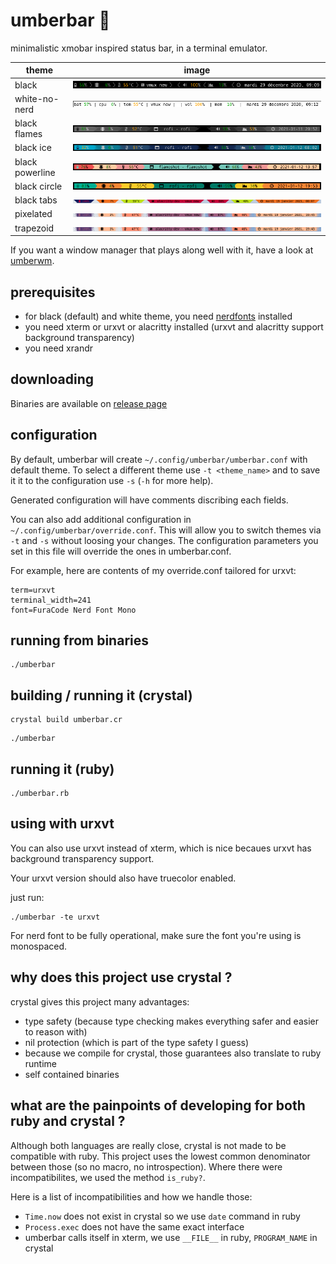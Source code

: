# umberbar 🐏  

minimalistic xmobar inspired status bar, in a terminal emulator. 

| theme | image |
| ----- | ----- |
| black | ![black theme](snapshots/black.png) |
| white-no-nerd | ![white theme](snapshots/white-no-nerd.png) |
| black flames | ![black flames](snapshots/black-flames.png) |
| black ice | ![black ice](snapshots/black-ice.png) |
| black powerline | ![black powerline](snapshots/black-powerline.png) |
| black circle | ![black circle](snapshots/black-circle.png) |
| black tabs | ![black tabs](snapshots/black-tabs.png) |
| pixelated | ![black tabs](snapshots/pixelated.png) |
| trapezoid | ![trapezoid](snapshots/pixelated.png) |

If you want a window manager that plays along well with it, have a look at [umberwm](https://github.com/yazgoo/umberwm/).

## prerequisites 

- for black (default) and white theme, you need [nerdfonts](https://www.nerdfonts.com/) installed
- you need xterm or urxvt or alacritty installed (urxvt and alacritty support background transparency)
- you need xrandr

## downloading

Binaries are available on [release page](https://github.com/yazgoo/umberbar/releases)

## configuration

By default, umberbar will create `~/.config/umberbar/umberbar.conf` with default theme.
To select a different theme use `-t <theme_name>` and to save it it to the configuration use `-s` (`-h` for more help).

Generated configuration will have comments discribing each fields.

You can also add additional configuration in `~/.config/umberbar/override.conf`.
This will allow you to switch themes via `-t` and `-s` without loosing your changes.
The configuration parameters you set in this file will override the ones in umberbar.conf.

For example, here are contents of my override.conf tailored for urxvt:

```
term=urxvt
terminal_width=241
font=FuraCode Nerd Font Mono
```

## running from binaries

```
./umberbar
``` 

## building / running it (crystal)

```
crystal build umberbar.cr
```

```
./umberbar
```

## running it (ruby)

```
./umberbar.rb
```

## using with urxvt

You can also use urxvt instead of xterm, which is nice becaues
urxvt has background transparency support.

Your urxvt version should also have truecolor enabled.

just run:

```
./umberbar -te urxvt
```

For nerd font to be fully operational, make sure the font you're using is monospaced.

## why does this project use crystal ?

crystal gives this project many advantages:

- type safety (because type checking makes everything safer and easier to reason with)
- nil protection (which is part of the type safety I guess)
- because we compile for crystal, those guarantees also translate to ruby runtime
- self contained binaries

## what are the painpoints of developing for both ruby and crystal ?

Although both languages are really close, crystal is not made to be compatible with ruby.
This project uses the lowest common denominator between those (so no macro, no introspection).
Where there were incompatibilites, we used the method `is_ruby?`.

Here is a list of incompatibilities and how we handle those:

  - `Time.now` does not exist in crystal so we use `date` command in ruby
  - `Process.exec` does not have the same exact interface
  - umberbar calls itself in xterm, we use `__FILE__` in ruby, `PROGRAM_NAME` in crystal
